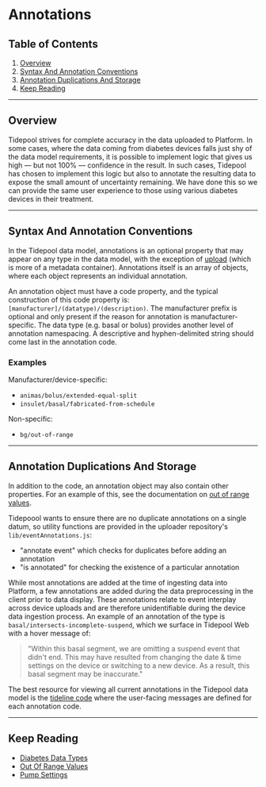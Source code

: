 <!-- omit in toc -->
# Annotations

<!-- omit in toc -->
## Table of Contents

1. [Overview](#overview)
2. [Syntax And Annotation Conventions](#syntax-and-annotation-conventions)
3. [Annotation Duplications And Storage](#annotation-duplications-and-storage)
4. [Keep Reading](#keep-reading)

---

## Overview

Tidepool strives for complete accuracy in the data uploaded to Platform. In some cases, where the data coming from diabetes devices falls just shy of the data model requirements, it is possible to implement logic that gives us high — but not 100% — confidence in the result. In such cases, Tidepool has chosen to implement this logic but also to annotate the resulting data to expose the small amount of uncertainty remaining. We have done this so we can provide the same user experience to those using various diabetes devices in their treatment.

---

## Syntax And Annotation Conventions

In the Tidepool data model, annotations is an optional property that may appear on any type in the data model, with the exception of [upload](./data-types/upload.md) (which is more of a metadata container). Annotations itself is an array of objects, where each object represents an individual annotation.

An annotation object must have a code property, and the typical construction of this code property is: `[manufacturer]/(datatype)/(description)`. The manufacturer prefix is optional and only present if the reason for annotation is manufacturer-specific. The data type (e.g. basal or bolus) provides another level of annotation namespacing. A descriptive and hyphen-delimited string should come last in the annotation code.

<!-- omit in toc -->
### Examples

Manufacturer/device-specific:

* `animas/bolus/extended-equal-split`
* `insulet/basal/fabricated-from-schedule`

Non-specific:

* `bg/out-of-range`

---

## Annotation Duplications And Storage

In addition to the code, an annotation object may also contain other properties. For an example of this, see the documentation on [out of range values](./oor-values.md).

Tidepoool wants to ensure there are no duplicate annotations on a single datum, so utility functions are provided in the uploader repository's `lib/eventAnnotations.js`:

* "annotate event" which checks for duplicates before adding an annotation
* "is annotated" for checking the existence of a particular annotation

While most annotations are added at the time of ingesting data into Platform, a few annotations are added during the data preprocessing in the client prior to data display. These annotations relate to event interplay across device uploads and are therefore unidentifiable during the device data ingestion process. An example of an annotation of the type is `basal/intersects-incomplete-suspend`, which we surface in Tidepool Web with a hover message of:

> "Within this basal segment, we are omitting a suspend event that didn't end. This may have resulted from changing the date & time settings on the device or switching to a new device. As a result, this basal segment may be inaccurate."
>

The best resource for viewing all current annotations in the Tidepool data model is the [tideline code](https://github.com/tidepool-org/tideline/blob/master/js/plot/util/annotations/annotationdefinitions.js) where the user-facing messages are defined for each annotation code.

---

## Keep Reading

* [Diabetes Data Types](./data-types.md)
* [Out Of Range Values](./oor-values.md)
* [Pump Settings](./data-types/pump-settings.md)
